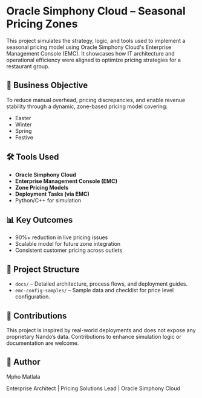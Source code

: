 # Oracle Simphony Cloud – Seasonal Pricing Zones

This project simulates the strategy, logic, and tools used to implement a seasonal pricing model using Oracle Simphony Cloud's Enterprise Management Console (EMC). It showcases how IT architecture and operational efficiency were aligned to optimize pricing strategies for a restaurant group.

## 🌟 Business Objective

To reduce manual overhead, pricing discrepancies, and enable revenue stability through a dynamic, zone-based pricing model covering:
- Easter
- Winter
- Spring
- Festive

## 🛠 Tools Used

- **Oracle Simphony Cloud**
- **Enterprise Management Console (EMC)**
- **Zone Pricing Models**
- **Deployment Tasks (via EMC)**
- Python/C++ for simulation

## 📊 Key Outcomes

- 90%+ reduction in live pricing issues
- Scalable model for future zone integration
- Consistent customer pricing across outlets

## 📁 Project Structure

- `docs/` – Detailed architecture, process flows, and deployment guides.
- `emc-config-samples/` – Sample data and checklist for price level configuration.

## 🤝 Contributions

This project is inspired by real-world deployments and does not expose any proprietary Nando’s data. Contributions to enhance simulation logic or documentation are welcome.

## 👤 Author

Mpho Matlala

Enterprise Architect | Pricing Solutions Lead | Oracle Simphony Cloud
